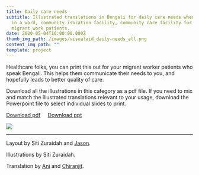 ```yaml
---
title: Daily care needs
subtitle: Illustrated translations in Bengali for daily care needs when staying
  in a ward, community isolation facility, community care facility for COVID-19
  migrant work patients.
date: 2020-05-04T16:00:00.000Z
thumb_img_path: /images/visualaid_daily-needs_all.png
content_img_path: ""
template: project
---
```

Healthcare folks, you can print this out for your migrant worker patients who speak Bengali. This helps them communicate their needs to you, and hopefully leads to better quality of care.

Download all the illustrations in this category as a pdf file. If you need to mix and match the illustrated translations relevant to your usage, download the Powerpoint file to select individual slides to print.

<a class="button" id="download-button" href="https://bit.ly/visualaid-dailyneeds-pdf"  target="_blank" rel="noopener" style="margin-bottom: 0.75em;">Download pdf</a> &nbsp;&nbsp;&nbsp; <a class="button" id="download-button" href="https://bit.ly/visualaid-dailyneeds-ppt" target="_blank" rel="noopener" style="margin-bottom: 0.75em;">Download ppt</a>

<!-- <table><thead><tr><th>Download all the illustrations in this category as a pdf file.</th><th>Download as Powerpoint file to mix and match the illustrated translations relevant to your usage.</th></tr></thead><tbody><tr><td><a class="button" href="https://google.com">Download images</a></td><td><a class="button" href="https://google.com">Download ppt</a></td></tr></tbody></table> -->

![](/images/visualaid_daily-needs_all.png)

<hr/>

Layout by Siti Zuraidah and <a href="https://jasonleow.carrd.co/" target="_blank" rel="noopener">Jason</a>[](https://jasonleow.carrd.co/).

Illustrations by Siti Zuraidah.

Translation by <a href="https://adhikary.net/" target="_blank" rel="noopener">Ani</a> and <a href="https://www.facebook.com/sgtranslationcovid/" target="_blank" rel="noopener">Chiranjit</a>.